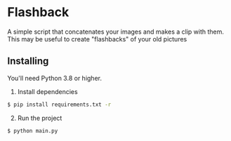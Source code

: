 # Flashback

A simple script that concatenates your images and makes a clip with them.
This may be useful to create "flashbacks" of your old pictures

## Installing

You'll need Python 3.8 or higher.

1. Install dependencies
```bash
$ pip install requirements.txt -r
```

2. Run the project
```bash
$ python main.py
```